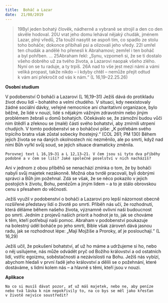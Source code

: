 ```yaml
---
title:  Boháč a Lazar
date:  21/08/2019
---
```


> <p></p>
> 19Byl jeden bohatý člověk, nádherně a vybraně se strojil a den co den skvěle hodoval. 20U vrat jeho domu lehával nějaký chudák, jménem Lazar, plný vředů, 21a toužil nasytit se aspoň tím, co spadlo ze stolu toho boháče; dokonce přibíhali psi a olizovali jeho vředy. 22I umřel ten chudák a andělé ho přenesli k Abrahamovi; zemřel i ten boháč a byl pohřben. ... 25Abraham řekl: „Synu, vzpomeň si, že se ti dostalo všeho dobrého už za tvého života, a Lazarovi naopak všeho zlého. Nyní on se tu raduje, a ty trpíš. 26A nad to vše jest mezi námi a vámi veliká propast, takže nikdo – i kdyby chtěl – nemůže přejít odtud k vám ani překročit od vás k nám.“ (L 16,19–22.25.26)

**Osobní studium**

V podobenství O boháči a Lazarovi (L 16,19–31) Ježíš dává do protikladu život dvou lidí – bohatého a velmi chudého. V situaci, kdy ne­existovaly žádné sociální dávky, veřejné nemocnice ani charitativní organizace, bylo běžné, že lidé v nouzi, lidé s nějakým vážným zdravotním nebo jiným problémem žebrali u domů bohatých. Očekávalo se, že zámožní budou vůči nim štědří a zřeknou se (malé) části svého bohatství, aby zmírnili utrpení chudých. V tomto podobenství se o boháčovi píše: „K potřebám svého trpícího bratra však zůstal sobecky lhostejný.“ (COL 261; PM 130) Během jejich života se na daných okolnostech nic nezměnilo, ale po smrti, když nad nimi Bůh vyřkl svůj soud, se jejich situace dramaticky změnila.

`Porovnej text L 16,19–31 a L 12,13–21. V čem jsou si tyto dva příběhy podobné a v čem se liší? Jaké společné poselství v nich nacházíš?`

Ani v jednom z obou příběhů se nenachází zmínka o tom, že by boháči nabyli svůj majetek nezákonně. Možná oba tvrdě pracovali, byli dobrými správci a Bůh jim požehnal. Zdá se však, že se něco pokazilo v jejich postojích k životu, Bohu, penězům a jiným lidem – a to je stálo obrovskou cenu s přesahem do věčnosti.

Ježíš využil v podobenství o boháči a Lazarovi pro lepší názornost obecně rozšířené představy lidí o životě po smrti. Příběh nás učí, že rozhodnutí, která děláme během našeho života, významně ovlivní naši budoucnost po smrti. Jedním z projevů našich priorit a hodnot je to, jak se chováme k těm, kteří potřebují naši pomoc. Abraham v podobenství poukazuje na bolestný úděl boháče po jeho smrti, Bible však zároveň dává jasnou radu, jak se rozhodnout lépe: „Mají Mojžíše a Proroky, ať je poslouchají.“ (L 16,29)

Ježíš učil, že pokušení bohatství, ať už ho máme a udržujeme si ho, nebo o něj usilujeme, nás může odvádět pryč od Božího království a od ostatních lidí, vstříc egoizmu, soběstačnosti a nezávislosti na Bohu. Ježíš nás vybízí, abychom hledali v první řadě jeho království a dělili se o požehnání, které dostáváme, s lidmi kolem nás – a hlavně s těmi, kteří jsou v nouzi.

**Aplikace**

`Na co si musíš dávat pozor, ať už máš majetek, nebo ne, aby peníze nebo tvá láska k nim nepokřivily to, na co bys se měl jako křesťan v životě nejvíce soustředit?`